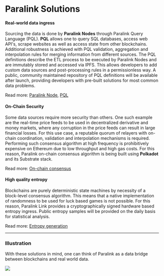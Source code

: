 <!--
order: 2
-->

# Paralink Solutions

#### Real-world data ingress

Sourcing the data is done by **Paralink Nodes** through Paralink Query Language (PQL). **PQL** allows one to query SQL databases, access web API's, scrape websites as well as access state from other blockchains. Additional robustness is achieved with PQL validation, aggregation and interpolation rules for merging information from different sources. The PQL definitions describe the ETL process to be executed by Paralink Nodes and are immutably stored and accessed via IPFS. This allows developers to add custom data sources and post-processing rules in a permissionless way. A public, community maintained repository of PQL definitions will be available after launch, providing developers with pre-built solutions for most common data problems. 

Read more: [Paralink Node](/whitepaper/paralink-node.html), [PQL](/whitepaper/PQL.html)

#### On-Chain Security

Some data sources require more security than others. One such example are the real-time price feeds to be used in decentralized derivative and money markets, where any corruption in the price feeds can result in large financial losses. For this use case, a reputable quorum of relayers with on-chain coordination, validation and interpolation mechanisms is required. Performing such consensus algorithm at high frequency is prohibitively expensive on Ethereum due to low throughput and high gas costs. For this reason, Paralink on-chain consensus algorithm is being built using **Polkadot** and its Substrate stack.

Read more: [On-chain consensus](/whitepaper/consensus.html)

#### High quality entropy

Blockchains are purely deterministic state machines by necessity of a block-level consensus algorithm. This means that a native implementation of randomness to be used for luck based games is not possible. For this reason, Paralink Link provides a cryptographically signed hardware based entropy ingress. Public entropy samples will be provided on the daily basis for statistical analysis.

Read more: [Entropy generation](/whitepaper/entropy.html)

-------

### Illustration

With these solutions in mind, one can think of Paralink as a data bridge between blockchains and real world data.

![](https://i.imgur.com/hKSeKO2.jpg)
